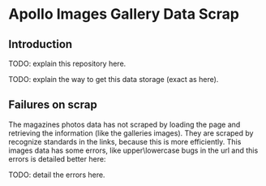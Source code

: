 # Apollo Images Gallery Data Scrap

## Introduction

TODO: explain this repository here.

TODO: explain the way to get this data storage (exact as here).

## Failures on scrap

The magazines photos data has not scraped by loading the page and retrieving the information (like the galleries images). They are scraped by recognize standards in the links, because this is more efficiently. This images data has some errors, like upper\lowercase bugs in the url and this errors is detailed better here:

TODO: detail the errors here.
